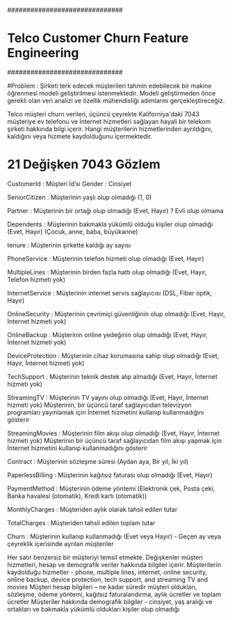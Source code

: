 ##############################
# Telco Customer Churn Feature Engineering
##############################

#Problem : 
Şirketi terk edecek müşterileri tahmin edebilecek bir makine öğrenmesi modeli geliştirilmesi istenmektedir.
Modeli geliştirmeden önce gerekli olan veri analizi ve özellik mühendisliği adımlarını gerçekleştireceğiz.

Telco müşteri churn verileri, üçüncü çeyrekte Kaliforniya'daki 7043 müşteriye ev telefonu ve İnternet hizmetleri sağlayan
hayali bir telekom şirketi hakkında bilgi içerir. Hangi müşterilerin hizmetlerinden ayrıldığını, kaldığını veya hizmete kaydolduğunu içermektedir.

# 21 Değişken 7043 Gözlem

CustomerId : Müşteri İd’si
Gender : Cinsiyet

SeniorCitizen : Müşterinin yaşlı olup olmadığı (1, 0)

Partner : Müşterinin bir ortağı olup olmadığı (Evet, Hayır) ? Evli olup olmama

Dependents : Müşterinin bakmakla yükümlü olduğu kişiler olup olmadığı (Evet, Hayır) (Çocuk, anne, baba, büyükanne)

tenure : Müşterinin şirkette kaldığı ay sayısı

PhoneService : Müşterinin telefon hizmeti olup olmadığı (Evet, Hayır)

MultipleLines : Müşterinin birden fazla hattı olup olmadığı (Evet, Hayır, Telefon hizmeti yok)

InternetService : Müşterinin internet servis sağlayıcısı (DSL, Fiber optik, Hayır)

OnlineSecurity : Müşterinin çevrimiçi güvenliğinin olup olmadığı (Evet, Hayır, İnternet hizmeti yok)

OnlineBackup : Müşterinin online yedeğinin olup olmadığı (Evet, Hayır, İnternet hizmeti yok)

DeviceProtection : Müşterinin cihaz korumasına sahip olup olmadığı (Evet, Hayır, İnternet hizmeti yok)

TechSupport : Müşterinin teknik destek alıp almadığı (Evet, Hayır, İnternet hizmeti yok)

StreamingTV : Müşterinin TV yayını olup olmadığı (Evet, Hayır, İnternet hizmeti yok) Müşterinin, bir üçüncü taraf sağlayıcıdan televizyon programları yayınlamak için İnternet hizmetini kullanıp kullanmadığını gösterir

StreamingMovies : Müşterinin film akışı olup olmadığı (Evet, Hayır, İnternet hizmeti yok) Müşterinin bir üçüncü taraf sağlayıcıdan film akışı yapmak için İnternet hizmetini kullanıp kullanmadığını gösterir

Contract : Müşterinin sözleşme süresi (Aydan aya, Bir yıl, İki yıl)

PaperlessBilling : Müşterinin kağıtsız faturası olup olmadığı (Evet, Hayır)

PaymentMethod : Müşterinin ödeme yöntemi (Elektronik çek, Posta çeki, Banka havalesi (otomatik), Kredi kartı (otomatik))

MonthlyCharges : Müşteriden aylık olarak tahsil edilen tutar

TotalCharges : Müşteriden tahsil edilen toplam tutar

Churn : Müşterinin kullanıp kullanmadığı (Evet veya Hayır) - Geçen ay veya çeyreklik içerisinde ayrılan müşteriler

Her satır benzersiz bir müşteriyi temsil etmekte.
Değişkenler müşteri hizmetleri, hesap ve demografik veriler hakkında bilgiler içerir.
Müşterilerin kaydolduğu hizmetler - phone, multiple lines, internet, online security, online backup, device protection, tech support, and streaming TV and movies
Müşteri hesap bilgileri – ne kadar süredir müşteri oldukları, sözleşme, ödeme yöntemi, kağıtsız faturalandırma, aylık ücretler ve toplam ücretler
Müşteriler hakkında demografik bilgiler - cinsiyet, yaş aralığı ve ortakları ve bakmakla yükümlü oldukları kişiler olup olmadığı
